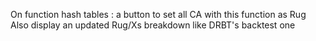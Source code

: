 On function hash tables : a button to set all CA with this function as Rug
Also display an updated Rug/Xs breakdown like DRBT's backtest one